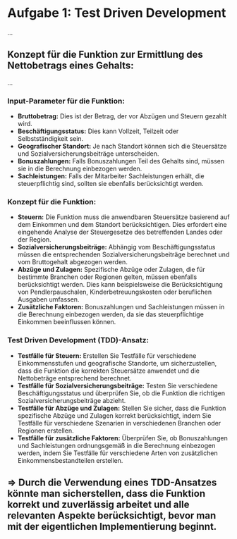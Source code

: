 # Aufgabe 1: Test Driven Development

...

## Konzept für die Funktion zur Ermittlung des Nettobetrags eines Gehalts:

...

### Input-Parameter für die Funktion:

- **Bruttobetrag:** Dies ist der Betrag, der vor Abzügen und Steuern gezahlt wird.
- **Beschäftigungsstatus:** Dies kann Vollzeit, Teilzeit oder Selbstständigkeit sein.
- **Geografischer Standort:** Je nach Standort können sich die Steuersätze und Sozialversicherungsbeiträge unterscheiden.
- **Bonuszahlungen:** Falls Bonuszahlungen Teil des Gehalts sind, müssen sie in die Berechnung einbezogen werden.
- **Sachleistungen:** Falls der Mitarbeiter Sachleistungen erhält, die steuerpflichtig sind, sollten sie ebenfalls berücksichtigt werden.

### Konzept für die Funktion:

- **Steuern:** Die Funktion muss die anwendbaren Steuersätze basierend auf dem Einkommen und dem Standort berücksichtigen. Dies erfordert eine eingehende Analyse der Steuergesetze des betreffenden Landes oder der Region.
- **Sozialversicherungsbeiträge:** Abhängig vom Beschäftigungsstatus müssen die entsprechenden Sozialversicherungsbeiträge berechnet und vom Bruttogehalt abgezogen werden.
- **Abzüge und Zulagen:** Spezifische Abzüge oder Zulagen, die für bestimmte Branchen oder Regionen gelten, müssen ebenfalls berücksichtigt werden. Dies kann beispielsweise die Berücksichtigung von Pendlerpauschalen, Kinderbetreuungskosten oder beruflichen Ausgaben umfassen.
- **Zusätzliche Faktoren:** Bonuszahlungen und Sachleistungen müssen in die Berechnung einbezogen werden, da sie das steuerpflichtige Einkommen beeinflussen können.

### Test Driven Development (TDD)-Ansatz:

- **Testfälle für Steuern:** Erstellen Sie Testfälle für verschiedene Einkommensstufen und geografische Standorte, um sicherzustellen, dass die Funktion die korrekten Steuersätze anwendet und die Nettobeträge entsprechend berechnet.
- **Testfälle für Sozialversicherungsbeiträge:** Testen Sie verschiedene Beschäftigungsstatus und überprüfen Sie, ob die Funktion die richtigen Sozialversicherungsbeiträge abzieht.
- **Testfälle für Abzüge und Zulagen:** Stellen Sie sicher, dass die Funktion spezifische Abzüge und Zulagen korrekt berücksichtigt, indem Sie Testfälle für verschiedene Szenarien in verschiedenen Branchen oder Regionen erstellen.
- **Testfälle für zusätzliche Faktoren:** Überprüfen Sie, ob Bonuszahlungen und Sachleistungen ordnungsgemäß in die Berechnung einbezogen werden, indem Sie Testfälle für verschiedene Arten von zusätzlichen Einkommensbestandteilen erstellen.

## => Durch die Verwendung eines TDD-Ansatzes könnte man sicherstellen, dass die Funktion korrekt und zuverlässig arbeitet und alle relevanten Aspekte berücksichtigt, bevor man mit der eigentlichen Implementierung beginnt.
